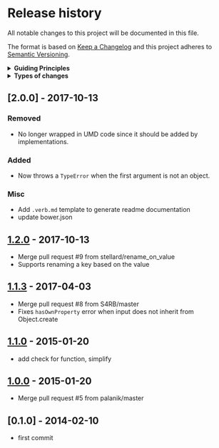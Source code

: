 # Release history

All notable changes to this project will be documented in this file.

The format is based on [Keep a Changelog](http://keepachangelog.com/en/1.0.0/)
and this project adheres to [Semantic Versioning](http://semver.org/spec/v2.0.0.html).

<details>
  <summary><strong>Guiding Principles</strong></summary>

- Changelogs are for humans, not machines.
- There should be an entry for every single version.
- The same types of changes should be grouped.
- Versions and sections should be linkable.
- The latest version comes first.
- The release date of each versions is displayed.
- Mention whether you follow Semantic Versioning.

</details>

<details>
  <summary><strong>Types of changes</strong></summary>

Changelog entries are classified using the following labels _(from [keep-a-changelog](http://keepachangelog.com/)_):

- `Added` for new features.
- `Changed` for changes in existing functionality.
- `Deprecated` for soon-to-be removed features.
- `Removed` for now removed features.
- `Fixed` for any bug fixes.
- `Security` in case of vulnerabilities.

</details>


## [2.0.0] - 2017-10-13

### Removed

- No longer wrapped in UMD code since it should be added by implementations.

### Added

- Now throws a `TypeError` when the first argument is not an object.

### Misc

- Add `.verb.md` template to generate readme documentation
- update bower.json

## [1.2.0] - 2017-10-13

- Merge pull request #9 from stellard/rename_on_value
- Supports renaming a key based on the value

## [1.1.3] - 2017-04-03

- Merge pull request #8 from S4RB/master
- Fixes `hasOwnProperty` error when input does not inherit from Object.create

## [1.1.0] - 2015-01-20

- add check for function, simplify

## [1.0.0] - 2015-01-20

- Merge pull request #5 from palanik/master

## [0.1.0] - 2014-02-10

- first commit

[1.2.0]: https://github.com/jonschlinkert/rename-keys/compare/v1.1.3...v1.2.0
[1.1.3]: https://github.com/jonschlinkert/rename-keys/compare/v1.1.0...v1.1.3
[1.1.0]: https://github.com/jonschlinkert/rename-keys/compare/v1.0.0...v1.1.0
[1.0.0]: https://github.com/jonschlinkert/rename-keys/compare/v0.1.0...v1.0.0
[keep-a-changelog]: https://github.com/olivierlacan/keep-a-changelog

